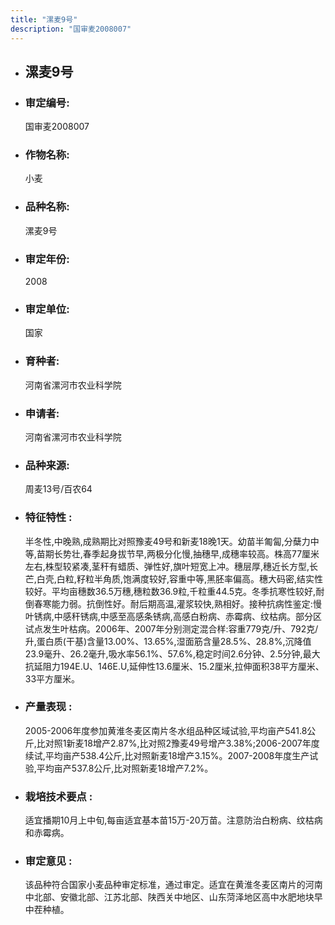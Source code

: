 ```yaml
---
title: "漯麦9号"
description: "国审麦2008007"
---
```

* ## 漯麦9号
* ###  审定编号:  
   国审麦2008007

*  ### 作物名称:  
   小麦

*   ###  品种名称: 
    漯麦9号

*   ### 审定年份: 
    2008

*   ### 审定单位:  
    国家

*   ### 育种者:  
    河南省漯河市农业科学院

*   ### 申请者:  
    河南省漯河市农业科学院

*   ### 品种来源:  
    周麦13号/百农64

*   ### 特征特性 : 
    半冬性,中晚熟,成熟期比对照豫麦49号和新麦18晚1天。幼苗半匍匐,分蘖力中等,苗期长势壮,春季起身拔节早,两极分化慢,抽穗早,成穗率较高。株高77厘米左右,株型较紧凑,茎秆有蜡质、弹性好,旗叶短宽上冲。穗层厚,穗近长方型,长芒,白壳,白粒,籽粒半角质,饱满度较好,容重中等,黑胚率偏高。穗大码密,结实性较好。平均亩穗数36.5万穗,穗粒数36.9粒,千粒重44.5克。冬季抗寒性较好,耐倒春寒能力弱。抗倒性好。耐后期高温,灌浆较快,熟相好。接种抗病性鉴定:慢叶锈病,中感秆锈病,中感至高感条锈病,高感白粉病、赤霉病、纹枯病。部分区试点发生叶枯病。2006年、2007年分别测定混合样:容重779克/升、792克/升,蛋白质(干基)含量13.00%、13.65%,湿面筋含量28.5%、28.8%,沉降值23.9毫升、26.2毫升,吸水率56.1%、57.6%,稳定时间2.6分钟、2.5分钟,最大抗延阻力194E.U、146E.U,延伸性13.6厘米、15.2厘米,拉伸面积38平方厘米、33平方厘米。

*   ### 产量表现 : 
    2005-2006年度参加黄淮冬麦区南片冬水组品种区域试验,平均亩产541.8公斤,比对照1新麦18增产2.87%,比对照2豫麦49号增产3.38%;2006-2007年度续试,平均亩产538.4公斤,比对照新麦18增产3.15%。2007-2008年度生产试验,平均亩产537.8公斤,比对照新麦18增产7.2%。

*   ### 栽培技术要点 : 
    适宜播期10月上中旬,每亩适宜基本苗15万-20万苗。注意防治白粉病、纹枯病和赤霉病。

*   ### 审定意见 : 
    该品种符合国家小麦品种审定标准，通过审定。适宜在黄淮冬麦区南片的河南中北部、安徽北部、江苏北部、陕西关中地区、山东菏泽地区高中水肥地块早中茬种植。

